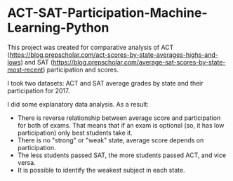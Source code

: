# ACT-SAT-Participation-Machine-Learning-Python

This project was created for comparative analysis of ACT (https://blog.prepscholar.com/act-scores-by-state-averages-highs-and-lows) and SAT (https://blog.prepscholar.com/average-sat-scores-by-state-most-recent) participation and scores.

I took two datasets: ACT and SAT average grades by state and their participation for 2017.

I did some explanatory data analysis. As a result:
- There is reverse relationship between average score and participation for both of exams. That means that if an exam is optional (so, it has low participation) only best students take it. 
- There is no "strong" or "weak" state, average score depends on participation.
- The less students passed SAT, the more students passed ACT, and vice versa.
- It is possible to identify the weakest subject in each state.
